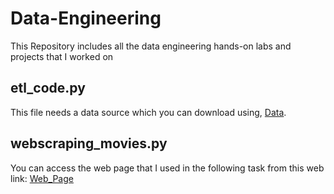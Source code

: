 # Data-Engineering
This Repository includes all the data engineering hands-on labs and projects that I worked on 

## etl_code.py
This file needs a data source which you can download using, [Data](https://cf-courses-data.s3.us.cloud-object-storage.appdomain.cloud/IBMDeveloperSkillsNetwork-PY0221EN-SkillsNetwork/labs/module%206/Lab%20-%20Extract%20Transform%20Load/data/source.zip).

## webscraping_movies.py
You can access the web page that I used in the following task from this web link:
[Web_Page](https://web.archive.org/web/20230902185655/https://en.everybodywiki.com/100_Most_Highly-Ranked_Films)

